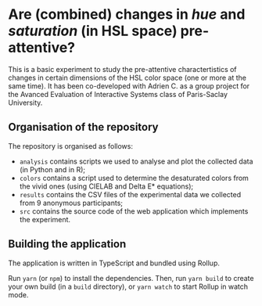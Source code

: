 # Are (combined) changes in _hue_ and _saturation_ (in HSL space) pre-attentive?

This is a basic experiment to study the pre-attentive charactertistics of changes in certain dimensions of the HSL color space (one or more at the same time). It has been co-developed with Adrien C. as a group project for the Avanced Evaluation of Interactive Systems class of Paris-Saclay University.

## Organisation of the repository

The repository is organised as follows:

- `analysis` contains scripts we used to analyse and plot the collected data (in Python and in R);
- `colors` contains a script used to determine the desaturated colors from the vivid ones (using CIELAB and Delta E* equations);
- `results` contains the CSV files of the experimental data we collected from 9 anonymous participants;
- `src` contains the source code of the web application which implements the experiment.

## Building the application

The application is written in TypeScript and bundled using Rollup.

Run `yarn` (or `npm`) to install the dependencies.
Then, run `yarn build` to create your own build (in a `build` directory), or `yarn watch` to start Rollup in watch mode.
